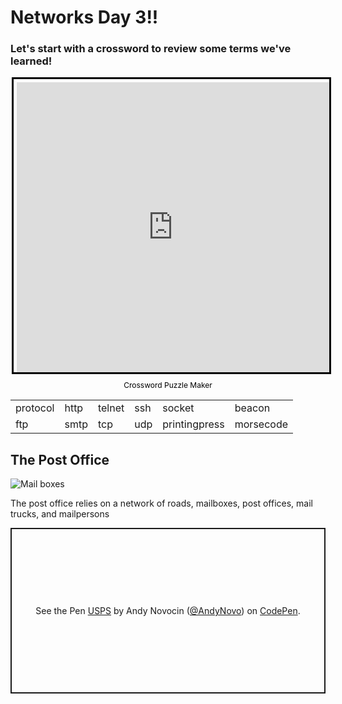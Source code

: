 <h1>Networks Day 3!!</h1>
<h3> Let's start with a crossword to review some terms we've learned!</h3>
<div style="margin:auto; display:flex; flex-direction:column; height:500px; max-width:500px">
    <iframe border="0" src="https://crosswordlabs.com/embed/2020-07-06-191" style="flex:1; width:100%; padding:5px 0px 0 5px; border:3px solid black; "></iframe>
    <a target="_blank" style="align-self:center; font-size:12px; color:black; padding-top:10px; text-decoration:none;text-align:center" href="https://crosswordlabs.com">Crossword Puzzle Maker</a>
</div>


<table class="tg">
<tbody>
  <tr>
    <td class="tg-0pky">protocol</td>
    <td class="tg-0pky">http</td>
    <td class="tg-0pky">telnet</td>
    <td class="tg-0pky">ssh</td>
    <td class="tg-0pky">socket</td>
    <td class="tg-0pky">beacon</td>
  </tr>
  <tr>
    <td class="tg-0pky">ftp</td>
    <td class="tg-0pky">smtp</td>
    <td class="tg-0pky">tcp</td>
    <td class="tg-0pky">udp</td>
    <td class="tg-0pky">printingpress</td>
    <td class="tg-0pky">morsecode</td>
  </tr>
</tbody>
</table>

<h2>The Post Office</h2>
<img src="https://images.unsplash.com/photo-1508769941802-a6ca19d19e08?ixlib=rb-1.2.1&ixid=eyJhcHBfaWQiOjEyMDd9&auto=format&fit=crop&w=1349&q=80" alt="Mail boxes"></img>

<p>The post office relies on a network of roads, mailboxes, post offices, mail trucks, and mailpersons</p>
    
<p class="codepen" data-height="265" data-theme-id="light" data-default-tab="result" data-user="AndyNovo" data-slug-hash="dyGmgKZ" style="height: 265px; box-sizing: border-box; display: flex; align-items: center; justify-content: center; border: 2px solid; margin: 1em 0; padding: 1em;" data-pen-title="USPS">
  <span>See the Pen <a href="https://codepen.io/AndyNovo/pen/dyGmgKZ">
  USPS</a> by Andy Novocin (<a href="https://codepen.io/AndyNovo">@AndyNovo</a>)
  on <a href="https://codepen.io">CodePen</a>.</span>
</p>
<script async src="https://static.codepen.io/assets/embed/ei.js"></script>
